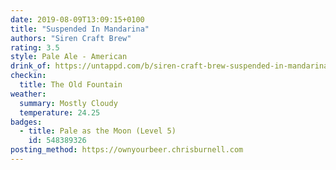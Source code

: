 ```yaml
---
date: 2019-08-09T13:09:15+0100
title: "Suspended In Mandarina"
authors: "Siren Craft Brew"
rating: 3.5
style: Pale Ale - American
drink_of: https://untappd.com/b/siren-craft-brew-suspended-in-mandarina/3362357
checkin:
  title: The Old Fountain
weather:
  summary: Mostly Cloudy
  temperature: 24.25
badges:
  - title: Pale as the Moon (Level 5)
    id: 548389326
posting_method: https://ownyourbeer.chrisburnell.com
---
```

